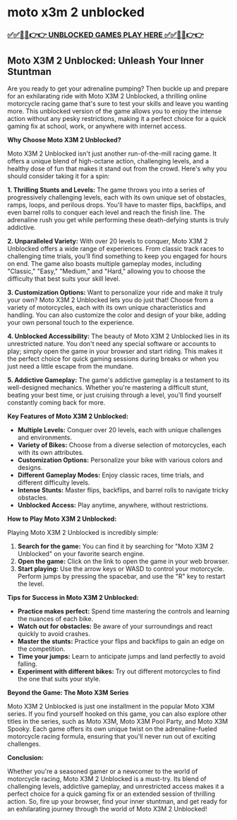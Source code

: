 # moto x3m 2 unblocked

### [✅✅🔴🔴👉👉 UNBLOCKED GAMES PLAY HERE ✅✅🔴🔴👉👉](https://topstoryindia.com)

## Moto X3M 2 Unblocked: Unleash Your Inner Stuntman

Are you ready to get your adrenaline pumping? Then buckle up and prepare for an exhilarating ride with Moto X3M 2 Unblocked, a thrilling online motorcycle racing game that's sure to test your skills and leave you wanting more. This unblocked version of the game allows you to enjoy the intense action without any pesky restrictions, making it a perfect choice for a quick gaming fix at school, work, or anywhere with internet access.

**Why Choose Moto X3M 2 Unblocked?**

Moto X3M 2 Unblocked isn't just another run-of-the-mill racing game. It offers a unique blend of high-octane action, challenging levels, and a healthy dose of fun that makes it stand out from the crowd. Here's why you should consider taking it for a spin:

**1. Thrilling Stunts and Levels:** The game throws you into a series of progressively challenging levels, each with its own unique set of obstacles, ramps, loops, and perilous drops. You'll have to master flips, backflips, and even barrel rolls to conquer each level and reach the finish line. The adrenaline rush you get while performing these death-defying stunts is truly addictive.

**2. Unparalleled Variety:** With over 20 levels to conquer, Moto X3M 2 Unblocked offers a wide range of experiences. From classic track races to challenging time trials, you'll find something to keep you engaged for hours on end. The game also boasts multiple gameplay modes, including "Classic," "Easy," "Medium," and "Hard," allowing you to choose the difficulty that best suits your skill level.

**3. Customization Options:**  Want to personalize your ride and make it truly your own? Moto X3M 2 Unblocked lets you do just that! Choose from a variety of motorcycles, each with its own unique characteristics and handling. You can also customize the color and design of your bike, adding your own personal touch to the experience.

**4.  Unblocked Accessibility:** The beauty of Moto X3M 2 Unblocked lies in its unrestricted nature. You don't need any special software or accounts to play; simply open the game in your browser and start riding. This makes it the perfect choice for quick gaming sessions during breaks or when you just need a little escape from the mundane.

**5. Addictive Gameplay:** The game's addictive gameplay is a testament to its well-designed mechanics. Whether you're mastering a difficult stunt, beating your best time, or just cruising through a level, you'll find yourself constantly coming back for more.

**Key Features of Moto X3M 2 Unblocked:**

- **Multiple Levels:** Conquer over 20 levels, each with unique challenges and environments.
- **Variety of Bikes:** Choose from a diverse selection of motorcycles, each with its own attributes.
- **Customization Options:**  Personalize your bike with various colors and designs.
- **Different Gameplay Modes:** Enjoy classic races, time trials, and different difficulty levels.
- **Intense Stunts:**  Master flips, backflips, and barrel rolls to navigate tricky obstacles.
- **Unblocked Access:** Play anytime, anywhere, without restrictions.

**How to Play Moto X3M 2 Unblocked:**

Playing Moto X3M 2 Unblocked is incredibly simple:

1. **Search for the game:** You can find it by searching for "Moto X3M 2 Unblocked" on your favorite search engine.
2. **Open the game:** Click on the link to open the game in your web browser.
3. **Start playing:** Use the arrow keys or WASD to control your motorcycle. Perform jumps by pressing the spacebar, and use the "R" key to restart the level.

**Tips for Success in Moto X3M 2 Unblocked:**

- **Practice makes perfect:**  Spend time mastering the controls and learning the nuances of each bike.
- **Watch out for obstacles:** Be aware of your surroundings and react quickly to avoid crashes.
- **Master the stunts:**  Practice your flips and backflips to gain an edge on the competition.
- **Time your jumps:**  Learn to anticipate jumps and land perfectly to avoid falling.
- **Experiment with different bikes:**  Try out different motorcycles to find the one that suits your style.

**Beyond the Game: The Moto X3M Series**

Moto X3M 2 Unblocked is just one installment in the popular Moto X3M series. If you find yourself hooked on this game, you can also explore other titles in the series, such as Moto X3M, Moto X3M Pool Party, and Moto X3M Spooky. Each game offers its own unique twist on the adrenaline-fueled motorcycle racing formula, ensuring that you'll never run out of exciting challenges.

**Conclusion:**

Whether you're a seasoned gamer or a newcomer to the world of motorcycle racing, Moto X3M 2 Unblocked is a must-try. Its blend of challenging levels, addictive gameplay, and unrestricted access makes it a perfect choice for a quick gaming fix or an extended session of thrilling action. So, fire up your browser, find your inner stuntman, and get ready for an exhilarating journey through the world of Moto X3M 2 Unblocked! 
